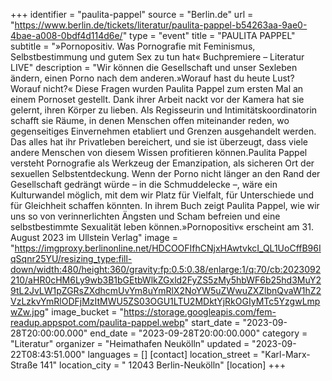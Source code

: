 +++
identifier = "paulita-pappel"
source = "Berlin.de"
url = "https://www.berlin.de/tickets/literatur/paulita-pappel-b54263aa-9ae0-4bae-a008-0bdf4d114d6e/"
type = "event"
title = "PAULITA PAPPEL"
subtitle = "»Pornopositiv. Was Pornografie mit Feminismus, Selbstbestimmung und gutem Sex zu tun hat« Buchpremiere – Literatur LIVE"
description = "Wir können die Gesellschaft und unser Sexleben ändern, einen Porno nach dem anderen.»Worauf hast du heute Lust? Worauf nicht?« Diese Fragen wurden Paulita Pappel zum ersten Mal an einem Pornoset gestellt. Dank ihrer Arbeit nackt vor der Kamera hat sie gelernt, ihren Körper zu lieben. Als Regisseurin und Intimitätskoordinatorin schafft sie Räume, in denen Menschen offen miteinander reden, wo gegenseitiges Einvernehmen etabliert und Grenzen ausgehandelt werden. Das alles hat ihr Privatleben bereichert, und sie ist überzeugt, dass viele andere Menschen von diesem Wissen profitieren können.Paulita Pappel versteht Pornografie als Werkzeug der Emanzipation, als sicheren Ort der sexuellen Selbstentdeckung. Wenn der Porno nicht länger an den Rand der Gesellschaft gedrängt würde – in die Schmuddelecke –, wäre ein Kulturwandel möglich, mit dem wir Platz für Vielfalt, für Unterschiede und für Gleichheit schaffen könnten. In ihrem Buch zeigt Paulita Pappel, wie wir uns so von verinnerlichten Ängsten und Scham befreien und eine selbstbestimmte Sexualität leben können.»Pornopositiv« erscheint am 31. August 2023 im Ullstein Verlag"
image = "https://imgproxy.berlinonline.net/HDCOOFIfhCNjxHAwtvkcI_QL1UoCffB96IqSqnr25YU/resizing_type:fill-down/width:480/height:360/gravity:fp:0.5:0.38/enlarge:1/q:70/cb:2023092210/aHR0cHM6Ly9wb3B1bGEtbWlkZGxld2FyZS5zMy5hbWF6b25hd3MuY29tL2JvLW1pZGRsZXdhcmUvYm8uYmRlX2NoYW5uZWwuZXZlbnQvaW1hZ2VzLzkvYmRlODFjMzItMWU5ZS03OGU1LTU2MDktYjRkOGIyMTc5YzgwLmpwZw.jpg"
image_bucket = "https://storage.googleapis.com/fem-readup.appspot.com/paulita-pappel.webp"
start_date = "2023-09-28T20:00:00.000"
end_date = "2023-09-28T20:00:00.000"
category = "Literatur"
organizer = "Heimathafen Neukölln"
updated = "2023-09-22T08:43:51.000"
languages = []
[contact]
location_street = "Karl-Marx-Straße 141"
location_city = " 12043 Berlin-Neukölln"
[location]
+++